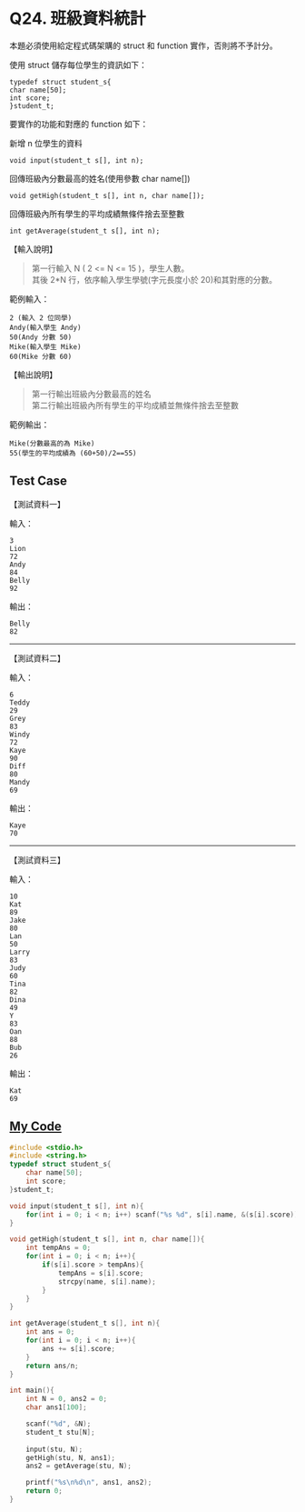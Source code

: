 # Q24. 班級資料統計

本題必須使用給定程式碼架購的 struct 和 function 實作，否則將不予計分。

使用 struct 儲存每位學生的資訊如下：

    typedef struct student_s{
    char name[50];
    int score;
    }student_t;

要實作的功能和對應的 function 如下：

新增 n 位學生的資料

    void input(student_t s[], int n);

回傳班級內分數最高的姓名(使用參數 char name[])

    void getHigh(student_t s[], int n, char name[]);

回傳班級內所有學生的平均成績無條件捨去至整數

    int getAverage(student_t s[], int n);

【輸入說明】

> 第一行輸入 N ( 2 <= N <= 15 )，學生人數。  
> 其後 2\*N 行，依序輸入學生學號(字元長度小於 20)和其對應的分數。

範例輸入：

    2 (輸入 2 位同學)
    Andy(輸入學生 Andy)
    50(Andy 分數 50)
    Mike(輸入學生 Mike)
    60(Mike 分數 60)

【輸出說明】

> 第一行輸出班級內分數最高的姓名  
> 第二行輸出班級內所有學生的平均成績並無條件捨去至整數

範例輸出：

    Mike(分數最高的為 Mike)
    55(學生的平均成績為 (60+50)/2==55)

## Test Case

【測試資料一】

輸入：

    3
    Lion
    72
    Andy
    84
    Belly
    92

輸出：

    Belly
    82

---

【測試資料二】

輸入：

    6
    Teddy
    29
    Grey
    83
    Windy
    72
    Kaye
    90
    Diff
    80
    Mandy
    69

輸出：

    Kaye
    70

---

【測試資料三】

輸入：

    10
    Kat
    89
    Jake
    80
    Lan
    50
    Larry
    83
    Judy
    60
    Tina
    82
    Dina
    49
    Y
    83
    Oan
    88
    Bub
    26

輸出：

    Kat
    69

## [My Code](./q024.c)

```c
#include <stdio.h>
#include <string.h>
typedef struct student_s{
    char name[50];
    int score;
}student_t;

void input(student_t s[], int n){
    for(int i = 0; i < n; i++) scanf("%s %d", s[i].name, &(s[i].score));
}

void getHigh(student_t s[], int n, char name[]){
    int tempAns = 0;
    for(int i = 0; i < n; i++){
        if(s[i].score > tempAns){
            tempAns = s[i].score;
            strcpy(name, s[i].name);
        }
    }
}

int getAverage(student_t s[], int n){
    int ans = 0;
    for(int i = 0; i < n; i++){
        ans += s[i].score;
    }
    return ans/n;
}

int main(){
    int N = 0, ans2 = 0;
    char ans1[100];

    scanf("%d", &N);
    student_t stu[N];
    
    input(stu, N);
    getHigh(stu, N, ans1);
    ans2 = getAverage(stu, N);

    printf("%s\n%d\n", ans1, ans2);
    return 0;
}
```
